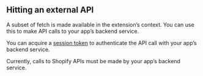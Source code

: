 ## Hitting an external API

A subset of fetch is made available in the extension’s context.
You can use this to make API calls to your app’s backend service.

You can acquire a [session token](../Utilities/SessionToken.md) to authenticate the API call with your app’s backend service.

Currently, calls to Shopify APIs must be made by your app’s backend service.
